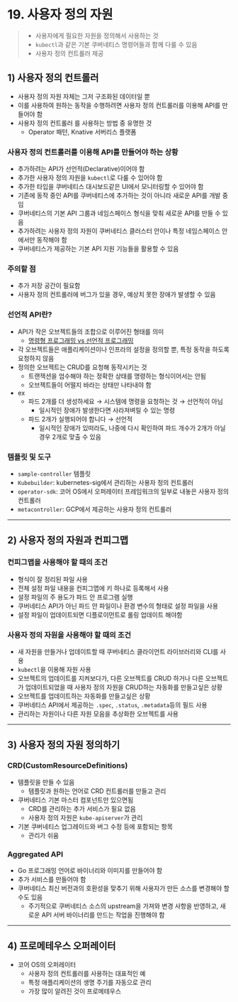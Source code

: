 # 19. 사용자 정의 자원 
> - 사용자에게 필요한 자원을 정의해서 사용하는 것 
> - `kubectl`과 같은 기본 쿠버네티스 명령어들과 함께 다룰 수 있음 
> - 사용자 정의 컨트롤러 제공 


## 1) 사용자 정의 컨트롤러
- 사용자 정의 자원 자체는 그저 구조화된 데이터일 뿐 
- 이를 사용하여 원하는 동작을 수행하려면 사용자 정의 컨트롤러를 이용해 API를 만들어야 함 
- 사용자 정의 컨트롤러 를 사용하는 방법 중 유명한 것 
  - Operator 패턴, Knative 서버리스 플랫폼 

### 사용자 정의 컨트롤러를 이용해 API를 만들어야 하는 상황 
- 추가하려는 API가 선언적(Declarative)이어야 함 
- 추가한 사용자 정의 자원을 `kubectl`로 다룰 수 있어야 함 
- 추가한 타입을 쿠버네티스 대시보드같은 UI에서 모니터링할 수 있어야 함
- 기존에 동작 중인 API를 쿠버네티스에 추가하는 것이 아니라 새로운 API를 개발 중임 
- 쿠버네티스의 기본 API 그룹과 네임스페이스 형식을 맞춰 새로운 API를 만들 수 있음 
- 추가하려는 사용자 정의 자원이 쿠버네티스 클러스터 안이나 특정 네임스페이스 안에서만 동작해야 함 
- 쿠버네티스가 제공하는 기본 API 지원 기능들을 활용할 수 있음 


### 주의할 점 
- 추가 저장 공간이 필요함 
- 사용자 정의 컨트롤러에 버그가 있을 경우, 예상치 못한 장애가 발생할 수 있음 


### 선언적 API란?
- API가 작은 오브젝트들의 조합으로 이루어진 형태를 의미 
  - [명령형 프로그래밍 vs 선언적 프로그래밍](https://velog.io/@hyun_sang/%EB%AA%85%EB%A0%B9%ED%98%95-%ED%94%84%EB%A1%9C%EA%B7%B8%EB%9E%98%EB%B0%8D%EA%B3%BC-%EC%84%A0%EC%96%B8%EC%A0%81-%ED%94%84%EB%A1%9C%EA%B7%B8%EB%9E%98%EB%B0%8D-%EB%B9%84%EA%B5%90)
- 각 오브젝트들은 애플리케이션이나 인프라의 설정을 정의할 뿐, 특정 동작을 하도록 요청하지 않음 
- 정의한 오브젝트는 CRUD를 요청해 동작시키는 것
  - 트랜잭션을 엄수해야 하는 정확한 상태를 명령하는 형식이어서는 안됨 
  - 오브젝트들이 어떨지 바라는 상태만 나타내야 함
- ex
  - 파드 2개를 더 생성하세요 → 시스템에 명령을 요청하는 것 → 선언적이 아님 
    - 일시적인 장애가 발생한다면 사라져벼릴 수 있는 명령 
  - 파드 2개가 실행되어야 합니다 → 선언적 
    - 일시적인 장애가 있떠라도, 나중에 다시 확인하여 파드 개수가 2개가 아닐 경우 2개로 맞출 수 있음 


### 템플릿 및 도구 
- `sample-controller` 템플릿
- `Kubebuilder`: kubernetes-sig에서 관리하는 사용자 정의 컨트롤러 
- `operator-sdk`: 코어 OS에서 오퍼레이터 프레임워크의 일부로 내놓은 사용자 정의 컨트롤러 
- `metacontroller`: GCP에서 제공하는 사용자 정의 컨트롤러 

---

## 2) 사용자 정의 자원과 컨피그맵 
### 컨피그맵을 사용해야 할 때의 조건 
- 형식이 잘 정리된 파일 사용 
- 전체 설정 파일 내용을 컨피그맵에 키 하나로 등록해서 사용 
- 설정 파일의 주 용도가 파드 안 프로그램 실행 
- 쿠버네티스 API가 아닌 파드 안 파일이나 환경 변수의 형태로 설정 파일을 사용 
- 설정 파일이 업데이트되면 디플로이먼트로 롤링 업데이트 해야함 


### 사용자 정의 자원을 사용해야 할 때의 조건 
- 새 자원을 만들거나 업데이트할 때 쿠버네티스 클라이언트 라이브러리와 CLI를 사용 
- `kubectl`을 이용해 자원 사용 
- 오브젝트의 업데이트를 지켜보다가, 다른 오브젝트를 CRUD 하거나 다른 오브젝트가 업데이트되었을 때 사용자 정의 자원을 CRUD하는 자동화를 만들고싶은 상황 
- 오브젝트를 업데이트하는 자동화를 만들고싶은 상황
- 쿠버네티스 API에서 제공하는 `.spec`, `.status`, `.metadata`등의 필드 사용 
- 관리하는 자원이나 다른 자원 모음을 추상화한 오브젝트를 사용 


---

## 3) 사용자 정의 자원 정의하기 
### CRD(CustomResourceDefinitions)
- 템플릿을 만들 수 있음 
  - 템플릿과 원하는 언어로 CRD 컨트롤러를 만들고 관리 
- 쿠버네티스 기본 마스터 컴포넌트만 있으면됨
  - CRD를 관리하는 추가 서비스가 필요 없음
  - 사용자 정의 자원은 `kube-apiserver`가 관리 
- 기본 쿠버네티스 업그레이드와 버그 수정 등에 포함되는 항목
  - 관리가 쉬움

### Aggregated API
- Go 프로그래밍 언어로 바이너리와 이미지를 만들어야 함 
- 추가 서비스를 만들어야 함
- 쿠버네티스 최신 버전과의 호환성을 맞추기 위해 사용자가 만든 소스를 변경해야 할수도 있음
  - 주기적으로 쿠버네티스 소스의 upstream을 가져와 변경 사항을 반영하고, 새로운 API 서버 바이너리를 만드는 작업을 진행해야 함 


---

## 4) 프로메테우스 오퍼레이터 
- 코어 OS의 오퍼레이터
  - 사용자 정의 컨트롤러를 사용하는 대표적인 예
  - 특정 애플리케이션의 생명 주기를 자동으로 관리 
  - 가장 많이 알려진 것이 프로메테우스 


